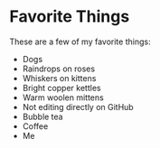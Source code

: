# Favorite Things

These are a few of my favorite things:

- Dogs
- Raindrops on roses
- Whiskers on kittens
- Bright copper kettles
- Warm woolen mittens
- Not editing directly on GitHub
- Bubble tea
- Coffee
- Me
